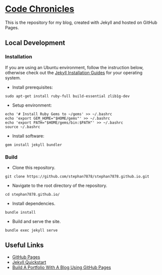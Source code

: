 # [Code Chronicles](https://stephan7878.github.io)

This is the repository for my blog, created with Jekyll and hosted on GitHub Pages.

## Local Development

### Installation

If you are using an Ubuntu environment, follow the instruction below, otherwise check out the [Jekyll Installation Guides](https://jekyllrb.com/docs/installation/#guides) for your operating system.

- Install prerequisites:

```shell
sudo apt-get install ruby-full build-essential zlib1g-dev
```

- Setup environment:

```shell
echo '# Install Ruby Gems to ~/gems' >> ~/.bashrc
echo 'export GEM_HOME="$HOME/gems"' >> ~/.bashrc
echo 'export PATH="$HOME/gems/bin:$PATH"' >> ~/.bashrc
source ~/.bashrc
```

- Install software:

```shell
gem install jekyll bundler
```

### Build

- Clone this repository.

```shell
git clone https://github.com/stephan7878/stephan7878.github.io.git
```

- Navigate to the root directory of the repository.

```shell
cd stephan7878.github.io/
```

- Install dependencies.

```shell
bundle install
```

- Build and serve the site.

```shell
bundle exec jekyll serve
```

## Useful Links

- [GitHub Pages](https://pages.github.com/)
- [Jekyll Quickstart](https://jekyllrb.com/docs/)
- [Build A Portfolio With A Blog Using GitHub Pages](https://simondosda.github.io/posts/2021-09-13-blog-github-pages-1-introduction.html)
